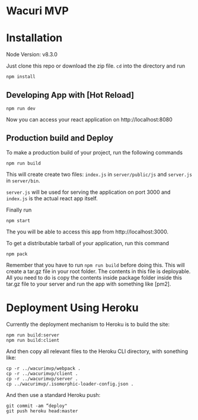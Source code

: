 # Wacuri MVP


# Installation

Node Version: v8.3.0

Just clone this repo or download the zip file. `cd` into the directory and run

    npm install

## Developing App with [Hot Reload]

    npm run dev

Now you can access your react application on http://localhost:8080

## Production build and Deploy
To make a production build of your project, run the following commands

    npm run build

This will create create two files: `index.js` in `server/public/js` and `server.js` in `server/bin`.

`server.js` will be used for serving the application on port 3000 and `index.js` is the actual react app itself.

Finally run

    npm start

The you will be able to access this app from http://localhost:3000.

To get a distributable tarball of your application, run this command

    npm pack

Remember that you have to run `npm run build` before doing this. This will create a tar.gz file in your root folder. The contents in this file is deployable. All you need to do is copy the contents inside package folder inside this tar.gz file to your server and run the app with something like [pm2].

# Deployment Using Heroku

Currently the deployment mechanism to Heroku is to build the site:

    npm run build:server
    npm run build:client

And then copy all relevant files to the Heroku CLI directory, with sonething like:

    cp -r ../wacurimvp/webpack .
    cp -r ../wacurimvp/client .
    cp -r ../wacurimvp/server .        
    cp ../wacurimvp/.isomorphic-loader-config.json .

And then use a standard Heroku push:

    git commit -am “deploy"
    git push heroku head:master 